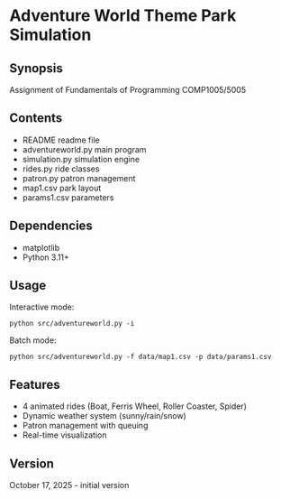 ﻿# Adventure World Theme Park Simulation

## Synopsis
Assignment of Fundamentals of Programming COMP1005/5005

## Contents
- README  readme file
- adventureworld.py  main program
- simulation.py  simulation engine
- rides.py  ride classes
- patron.py  patron management
- map1.csv  park layout
- params1.csv  parameters

## Dependencies
- matplotlib
- Python 3.11+

## Usage
Interactive mode:
```
python src/adventureworld.py -i
```

Batch mode:
```
python src/adventureworld.py -f data/map1.csv -p data/params1.csv
```

## Features
- 4 animated rides (Boat, Ferris Wheel, Roller Coaster, Spider)
- Dynamic weather system (sunny/rain/snow)
- Patron management with queuing
- Real-time visualization

## Version
October 17, 2025 - initial version

